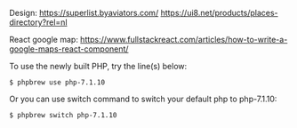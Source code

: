 Design:
https://superlist.byaviators.com/
https://ui8.net/products/places-directory?rel=nl

React google map:
https://www.fullstackreact.com/articles/how-to-write-a-google-maps-react-component/

To use the newly built PHP, try the line(s) below:

    $ phpbrew use php-7.1.10

Or you can use switch command to switch your default php to php-7.1.10:

    $ phpbrew switch php-7.1.10
